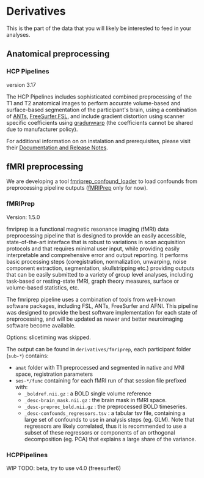 # Derivatives

This is the part of the data that you will likely be interested to feed in your analyses.

## Anatomical preprocessing

### HCP Pipelines

version 3.17

The HCP Pipelines includes sophisticated combined preprocessing of the T1 and T2 anatomical images to perform accurate volume-based and surface-based segmentation of the participant's brain, using a combination of [ANTs](http://stnava.github.io/ANTs/),  [FreeSurfer](https://surfer.nmr.mgh.harvard.edu/fswiki/MultiModalTutorialV6.0/IndividualFMRI),[FSL](https://fsl.fmrib.ox.ac.uk/fsl/fslwiki), and include gradient distortion using scanner specific coefficients using [gradunwarp](https://github.com/Washington-University/gradunwarp) (the coefficients cannot be shared due to manufacturer policy).

For additional information on on instalation and prerequisites, please visit their [Documentation and Release Notes](https://github.com/Washington-University/HCPpipelines/wiki/Installation-and-Usage-Instructions).

## fMRI preprocessing

We are developing a tool [fmriprep_confound_loader](https://github.com/SIMEXP/fmriprep_confound_loader) to load confounds from preprocessing pipeline outputs ([fMRIPrep](https://fmriprep.readthedocs.io/en/stable/#) only for now).

### fMRIPrep

Version: 1.5.0

fmriprep is a functional magnetic resonance imaging (fMRI) data preprocessing pipeline that is designed to provide an easily accessible, state-of-the-art interface that is robust to variations in scan acquisition protocols and that requires minimal user input, while providing easily interpretable and comprehensive error and output reporting. It performs basic processing steps (coregistration, normalization, unwarping, noise component extraction, segmentation, skullstripping etc.) providing outputs that can be easily submitted to a variety of group level analyses, including task-based or resting-state fMRI, graph theory measures, surface or volume-based statistics, etc.

The fmriprep pipeline uses a combination of tools from well-known software packages, including FSL, ANTs, FreeSurfer and AFNI. This pipeline was designed to provide the best software implementation for each state of preprocessing, and will be updated as newer and better neuroimaging software become available.

Options: slicetiming was skipped.

The output can be found in `derivatives/fmriprep`, each participant folder (`sub-*`) contains:

- `anat` folder with T1 preprocessed and segmented in native and MNI space, registration parameters
- `ses-*/func` containing for each fMRI run of that session file prefixed with:
  - `_boldref.nii.gz` : a BOLD single volume reference
  - `_desc-brain_mask.nii.gz` : the brain mask in fMRI space.
  - `_desc-preproc_bold.nii.gz` : the preprocessed BOLD timeseries.
  - `_desc-confounds_regressors.tsv` : a tabular tsv file, containing a large set of confounds to use in analysis steps (eg. GLM). Note that regressors are likely correlated, thus it is recommended to use a subset of these regressors or components of an orthogonal decomposition (eg. PCA) that explains a large share of the variance.

### HCPPipelines

WIP
TODO: beta, try to use v4.0 (freesurfer6)
